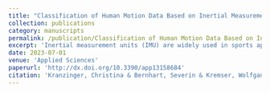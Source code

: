 ```yaml
---
title: "Classification of Human Motion Data Based on Inertial Measurement Units in Sports: A Scoping Review"
collection: publications
category: manuscripts
permalink: /publication/Classification of Human Motion Data Based on Inertial Measurement Units in Sports A Scoping Review
excerpt: 'Inertial measurement units (IMU) are widely used in sports applications to digitise human motion by measuring acceleration and rotational velocity in three-dimensional space. A common machine learning problem is the classification of human motion primitives from IMU data. In order to investigate the classification methods used in the existing literature and to analyse whether and how the time-dependent data structure is considered in the classification process of motion data analysis in sports, a scoping review was conducted. Based on a keyword search, articles from 2010 to 2021 were extracted, and 93 articles were relevant for data extraction. Over- and undersampling of data and data augmentation techniques were rarely used. The classification methods applied can be divided into three main branches: classic machine learning and deep learning models, threshold-based approaches, and dynamic time warping. The most often applied algorithms were support vector machines (SVM), followed by neural networks and k-nearest neighbours. In comparative works, when more than one classifier was applied, random forests, neural networks, boosting models and SVM were found to be the methods that achieved the highest accuracy. If the time-dependent data structure was taken into account, it was incorporated either within the models, for example, by using long-short-term memory models or within the feature calculation step by using rolling windows with an overlap, which was the most common method of considering the time dependency of the IMU data.'
date: 2023-07-01
venue: 'Applied Sciences'
paperurl: 'http://dx.doi.org/10.3390/app13158684'
citation: 'Kranzinger, Christina & Bernhart, Severin & Kremser, Wolfgang & Venek, Verena & Rieser, Harald & Mayr, Sebastian & Kranzinger, Stefan. (2023). Classification of Human Motion Data Based on Inertial Measurement Units in Sports: A Scoping Review. Applied Sciences. 13. 8684. 10.3390/app13158684.'
---
```


